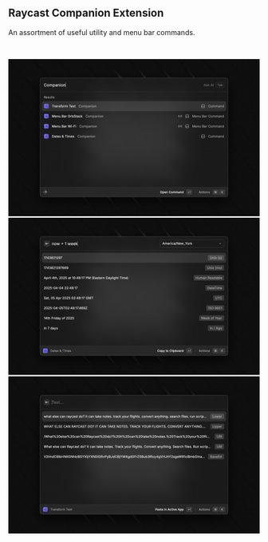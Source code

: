 ## Raycast Companion Extension

An assortment of useful utility and menu bar commands.

<br>

![](/metadata/screenshot-1.png)
![](/metadata/screenshot-2.png)
![](/metadata/screenshot-3.png)
